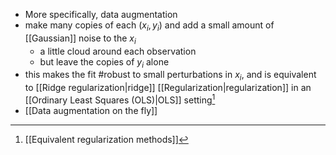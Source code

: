 

- More specifically, data augmentation 
- make many copies of each $(x_i, y_i)$ and add a small amount of [[Gaussian]] noise to the $x_i$
	- a little cloud around each observation
	- but leave the copies of $y_i$ alone
- this makes the fit #robust to small perturbations in $x_i$, and is equivalent to [[Ridge regularization|ridge]] [[Regularization|regularization]] in an [[Ordinary Least Squares (OLS)|OLS]] setting[^1]  
- [[Data augmentation on the fly]]


[^1]: [[Equivalent regularization methods]]
